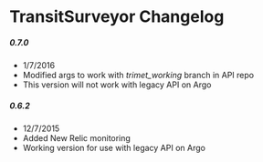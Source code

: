 TransitSurveyor Changelog
========================

##### 0.7.0
* 1/7/2016
* Modified args to work with *trimet_working* branch in API repo
* This version will not work with legacy API on Argo

##### 0.6.2
* 12/7/2015
* Added New Relic monitoring
* Working version for use with legacy API on Argo

